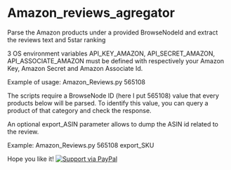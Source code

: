 # Amazon_reviews_agregator
Parse the Amazon products under a provided BrowseNodeId and extract the reviews text and 5star ranking 

3 OS environment variables API_KEY_AMAZON, API_SECRET_AMAZON, API_ASSOCIATE_AMAZON must be defined with respectively your Amazon Key, Amazon Secret and Amazon Associate Id.

Example of usage: Amazon_Reviews.py 565108

The scripts require a BrowseNode ID (here I put 565108) value that every products below will be parsed.
To identify this value, you can query a product of that category and check the response.

An optional export_ASIN parameter allows to dump the ASIN id related to the review.

Example: Amazon_Reviews.py 565108 export_SKU

Hope you like it!
[![Support via PayPal](https://cdn.rawgit.com/twolfson/paypal-github-button/1.0.0/dist/button.svg)](https://www.paypal.me/philippeportesppo)
